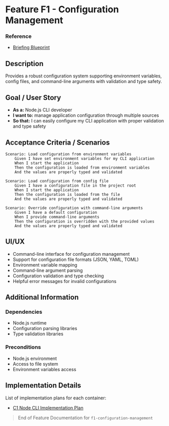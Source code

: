 # Feature F1 - Configuration Management

### Reference

- [Briefing Blueprint](/docs/briefing.blueprint.md)

## Description

Provides a robust configuration system supporting environment variables, config files, and command-line arguments with validation and type safety.

## Goal / User Story

- **As a:** Node.js CLI developer
- **I want to:** manage application configuration through multiple sources
- **So that:** I can easily configure my CLI application with proper validation and type safety

## Acceptance Criteria / Scenarios

```gherkin
Scenario: Load configuration from environment variables
    Given I have set environment variables for my CLI application
    When I start the application
    Then the configuration is loaded from environment variables
    And the values are properly typed and validated

Scenario: Load configuration from config file
    Given I have a configuration file in the project root
    When I start the application
    Then the configuration is loaded from the file
    And the values are properly typed and validated

Scenario: Override configuration with command-line arguments
    Given I have a default configuration
    When I provide command-line arguments
    Then the configuration is overridden with the provided values
    And the values are properly typed and validated
```

## UI/UX

- Command-line interface for configuration management
- Support for configuration file formats (JSON, YAML, TOML)
- Environment variable mapping
- Command-line argument parsing
- Configuration validation and type checking
- Helpful error messages for invalid configurations

## Additional Information

### Dependencies
- Node.js runtime
- Configuration parsing libraries
- Type validation libraries

### Preconditions
- Node.js environment
- Access to file system
- Environment variables access

## Implementation Details

List of implementation plans for each container:
- [C1 Node CLI Implementation Plan](/containers/c1-node-cli/docs/f1-configuration-management.plan.md)

> End of Feature Documentation for `f1-configuration-management` 